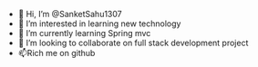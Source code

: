 - 👋 Hi, I’m @SanketSahu1307
- 👀 I’m interested in learning new technology
- 🌱 I’m currently learning Spring mvc
- 💞️ I’m looking to collaborate on full stack development project
- 📫Rich me on github
<!---
SanketSahu1307/SanketSahu1307 is a ✨ special ✨ repository because its `README.md` (this file) appears on your GitHub profile.
You can click the Preview link to take a look at your changes.
--->
